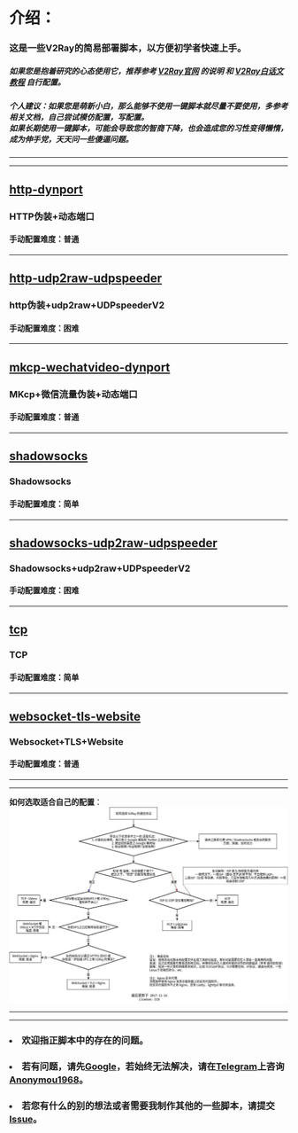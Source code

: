 # 介绍：
### 这是一些V2Ray的简易部署脚本，以方便初学者快速上手。
##### 如果您是抱着研究的心态使用它，推荐参考 [V2Ray官网](https://www.v2ray.com) 的说明 和 [V2Ray白话文教程](https://toutyrater.github.io) 自行配置。
##### 个人建议：如果您是萌新小白，那么能够不使用一键脚本就尽量不要使用，多参考相关文档，自己尝试模仿配置，写配置。<br /> 如果长期使用一键脚本，可能会导致您的智商下降，也会造成您的习性变得懒惰，成为伸手党，天天问一些傻逼问题。
- - -
- - -
## [http-dynport](https://github.com/1715173329/v2ray-easy-to-use/blob/master/http-dynport)
### HTTP伪装+动态端口
#### 手动配置难度：普通
- - -
## [http-udp2raw-udpspeeder](https://github.com/1715173329/v2ray-easy-to-use/blob/master/http-udp2raw-udpspeeder)
### http伪装+udp2raw+UDPspeederV2
#### 手动配置难度：困难
- - -
## [mkcp-wechatvideo-dynport](https://github.com/1715173329/v2ray-easy-to-use/blob/master/mkcp-wechatvideo-dynport)
### MKcp+微信流量伪装+动态端口
#### 手动配置难度：普通
- - -
## [shadowsocks](https://github.com/1715173329/v2ray-easy-to-use/blob/master/shadowsocks)
### Shadowsocks
#### 手动配置难度：简单
- - -
## [shadowsocks-udp2raw-udpspeeder](https://github.com/1715173329/v2ray-easy-to-use/blob/master/shadowsocks-udp2raw-udpspeeder)
### Shadowsocks+udp2raw+UDPspeederV2
#### 手动配置难度：困难
- - -
## [tcp](https://github.com/1715173329/v2ray-easy-to-use/blob/master/tcp)
### TCP
#### 手动配置难度：简单
- - -
## [websocket-tls-website](https://github.com/1715173329/v2ray-easy-to-use/blob/master/websocket-tls-website)
### Websocket+TLS+Website
#### 手动配置难度：普通
- - -
- - -
**如何选取适合自己的配置**：
![](How_To_Choose.jpg)
- - -
- - -
### <li>欢迎指正脚本中的存在的问题。</li>
### <li>若有问题，请先<b><a href="https://www.google.com">Google</a></b>，若始终无法解决，请在<b><a href="https://www.telegram.org">Telegram</a></b>上咨询<b><a href="https://t.me/Anonymou1968">Anonymou1968</a></b>。</li>
### <li>若您有什么的别的想法或者需要我制作其他的一些脚本，请提交<a href="https://github.com/1715173329/v2ray-easy-to-use/issues">Issue</a>。</li>

